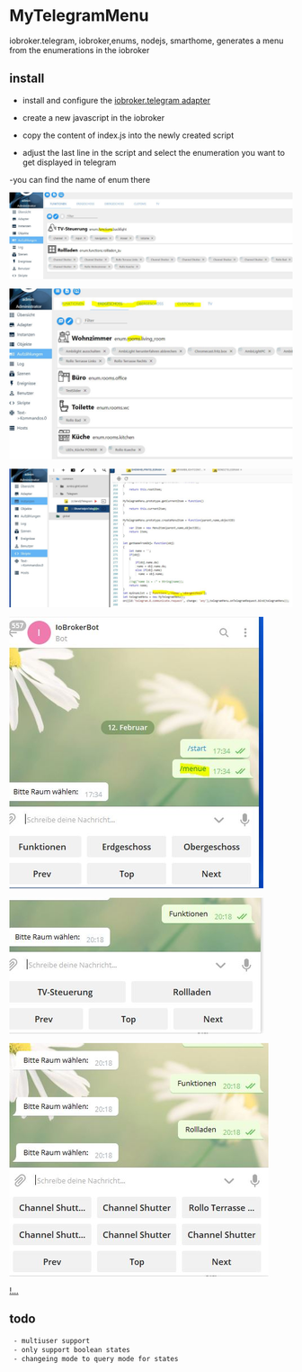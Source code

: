 # MyTelegramMenu
iobroker.telegram, iobroker,enums, nodejs, smarthome, generates a menu from the enumerations in the iobroker

## install
 - install and configure the [iobroker.telegram adapter](https://github.com/ioBroker/ioBroker.telegram)
 
 - create a new javascript in the iobroker
 - copy the content of index.js into the newly created script
 - adjust the last line in the script and select the enumeration you want to get displayed in telegram
 
 -you can find the name of enum there

![enums name](https://raw.githubusercontent.com/Nahasapeemapetilon/MyTelegramMenu/master/img/img001.JPG?token=APcGB9N2z--_TFBOYGWap8dzjlVuMeFMks5cYyBZwA%3D%3D)

![enums name2](https://raw.githubusercontent.com/Nahasapeemapetilon/MyTelegramMenu/master/img/img002.JPG?token=APcGB0g-K2UAg1-mWxPyuLOLG4cE8C8mks5cYyDswA%3D%3D)

![enter the names there:](https://raw.githubusercontent.com/Nahasapeemapetilon/MyTelegramMenu/master/img/img003.JPG?token=APcGB-1iOW-Ewl0rWzF2osZhmW9KP7rbks5cYyE4wA%3D%3D)

![you can display the menu like this](https://raw.githubusercontent.com/Nahasapeemapetilon/MyTelegramMenu/master/img/img004.JPG?token=APcGBzIbCn7Ruqs2VpyvoxWMatc4WKuAks5cYyF5wA%3D%3D)

![choose an enum and a function](https://raw.githubusercontent.com/Nahasapeemapetilon/MyTelegramMenu/master/img/img005.JPG?token=APcGB9Uc28kT5nadO73e99Q1YqVnaDjZks5cYyINwA%3D%3D)

![...](https://raw.githubusercontent.com/Nahasapeemapetilon/MyTelegramMenu/master/img/img006.JPG?token=APcGB76cONTH4yoW5N7Xjwl1vEfMQgNmks5cYyI-wA%3D%3D)

[!...](https://raw.githubusercontent.com/Nahasapeemapetilon/MyTelegramMenu/master/img/img007.JPG?token=APcGB4T3p449tFu-Z7g7mfZMeVkGyNXHks5cYyJhwA%3D%3D)
 
 
## todo 
```
 - multiuser support
 - only support boolean states
 - changeing mode to query mode for states
```
